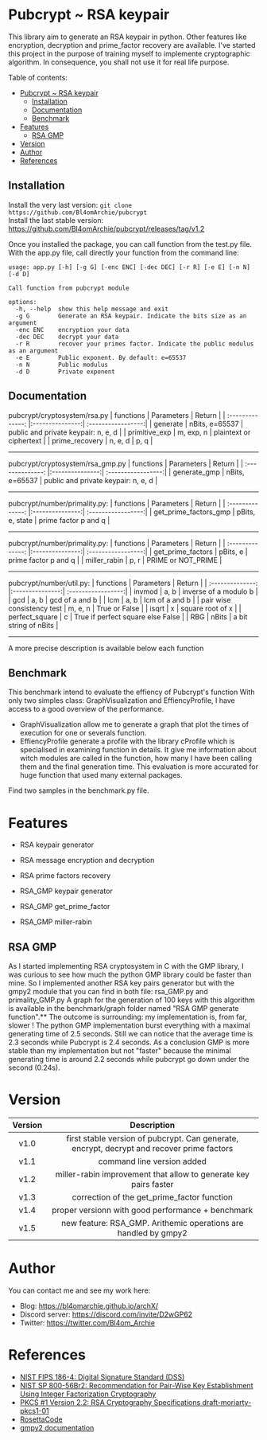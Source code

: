 # Pubcrypt ~ RSA keypair

This library aim to generate an RSA keypair in python. 
Other features like encryption, decryption and prime_factor recovery are available. 
I've started this project in the purpose of training myself to implemente cryptographic algorithm. In consequence, you shall not use it for real life purpose.


Table of contents:
- [Pubcrypt ~ RSA keypair](#pubcrypt--rsa-keypair)
  - [Installation](#installation)
  - [Documentation](#documentation)
  - [Benchmark](#benchmark)
- [Features](#features)
  - [RSA GMP](#rsa-gmp)
- [Version](#version)
- [Author](#author)
- [References](#references)

##  Installation

Install the very last version: ```git clone https://github.com/Bl4omArchie/pubcrypt``` <br>
Install the last stable version: https://github.com/Bl4omArchie/pubcrypt/releases/tag/v1.2

Once you installed the package, you can call function from the test.py file.
With the app.py file, call directly your function from the command line:
``` 
usage: app.py [-h] [-g G] [-enc ENC] [-dec DEC] [-r R] [-e E] [-n N] [-d D]

Call function from pubcrypt module

options:
  -h, --help  show this help message and exit
  -g G        Generate an RSA keypair. Indicate the bits size as an argument
  -enc ENC    encryption your data
  -dec DEC    decrypt your data
  -r R        recover your primes factor. Indicate the public modulus as an argument
  -e E        Public exponent. By default: e=65537
  -n N        Public modulus
  -d D        Private exponent

``` 

## Documentation

pubcrypt/cryptosystem/rsa.py
| functions              | Parameters      | Return             |
| :--------------:       |:---------------:| :-----------------:|
| generate               | nBits, e=65537  |  public and private keypair: n, e, d   |
| primitive_exp          | m, exp, n       |   plaintext or ciphertext  |
| prime_recovery         | n, e, d         |    p, q |

------------------------------------------

pubcrypt/cryptosystem/rsa_gmp.py
| functions              | Parameters      | Return             |
| :--------------:       |:---------------:| :-----------------:|
| generate_gmp               | nBits, e=65537  |  public and private keypair: n, e, d   |

------------------------------------------

pubcrypt/number/primality.py:
| functions              | Parameters      | Return             |
| :--------------:       |:---------------:| :-----------------:|
| get_prime_factors_gmp      | pBits, e, state        |  prime factor p and q         |

----------------------------------------

pubcrypt/number/primality.py:
| functions              | Parameters      | Return             |
| :--------------:       |:---------------:| :-----------------:|
| get_prime_factors      | pBits, e        |  prime factor p and q         |
| miller_rabin           | p, r            | PRIME or NOT_PRIME |

----------------------------------------

pubcrypt/number/util.py:
| functions              | Parameters      | Return             |
| :--------------:       |:---------------:| :-----------------:|
| invmod                 | a, b            | inverse of a modulo b          |
| gcd                    | a, b            | gcd of a and b |
| lcm                    | a, b            | lcm of a and b |
| pair wise consistency test | m, e, n     | True or False  |
| isqrt                  | x               | square root of x |
| perfect_square         | c               | True if perfect square else False |
| RBG                    | nBits           | a bit string of nBits          |

-----------------------------------------------------


A more precise description is available below each function


## Benchmark

This benchmark intend to evaluate the effiency of Pubcrypt's function
With only two simples class: GraphVisualization and EffiencyProfile, I have access to a good overview of the performance.

- GraphVisualization allow me to generate a graph that plot the times of execution for one or severals function.
- EffiencyProfile generate a profile with the library cProfile which is specialised in examining function in details. It give me information about witch modules are called in the function, how many I have been calling them and the final generation time.
This evaluation is more accurated for huge function that used many external packages.

Find two samples in the benchmark.py file.

# Features
- RSA keypair generator
- RSA message encryption and decryption
- RSA prime factors recovery

- RSA_GMP keypair generator
- RSA_GMP get_prime_factor
- RSA_GMP miller-rabin

## RSA GMP

As I started implementing RSA cryptosystem in C with the GMP library, I was curious to see how much the python GMP library could be faster than mine.
So I implemented another RSA key pairs generator but with the gmpy2 module that you can find in both file: rsa_GMP.py and primality_GMP.py
A graph for the generation of 100 keys with this algorithm is available in the benchmark/graph folder named "RSA GMP generate function".**
The outcome is surrounding: my implementation is, from far, slower ! The python GMP implementation burst everything with a maximal generating time of 2.5 seconds. Still we can notice that the average time is 2.3 seconds while Pubcrypt is 2.4 seconds. 
As a conclusion GMP is more stable than my implementation but not "faster" because the minimal generating time is around 2.2 seconds while pubcrypt go down under the second (0.24s).  

# Version

| Version          | Description     |
| :--------------: |:---------------:|
| v1.0             | first stable version of pubcrypt. Can generate, encrypt, decrypt and recover prime factors        |
| v1.1             | command line version added        |
| v1.2             | miller-rabin improvement that allow to generate key pairs faster      |
| v1.3             | correction of the get_prime_factor function |
| v1.4             | proper versionn with good performance + benchmark |
| v1.5             | new feature: RSA_GMP. Arithemic operations are handled by gmpy2 |

# Author
You can contact me and see my work here:
- Blog: https://bl4omarchie.github.io/archX/
- Discord server: https://discord.com/invite/D2wGP62
- Twitter: https://twitter.com/Bl4om_Archie

# References
 - [NIST FIPS 186-4: Digital Signature Standard (DSS)](https://nvlpubs.nist.gov/nistpubs/fips/nist.fips.186-4.pdf)
 - [NIST SP 800-56Br2: Recommendation for Pair-Wise Key Establishment Using Integer Factorization Cryptography](https://nvlpubs.nist.gov/nistpubs/SpecialPublications/NIST.SP.800-56Br2.pdf)
 - [PKCS #1 Version 2.2: RSA Cryptography Specifications draft-moriarty-pkcs1-01](https://datatracker.ietf.org/doc/pdf/draft-moriarty-pkcs1-01.pdf)
 - [RosettaCode](https://rosettacode.org/wiki/Rosetta_Code)
 - [gmpy2 documentation](https://gmpy2.readthedocs.io/en/latest/intro.html)